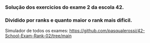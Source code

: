 ### Solução dos exercicios do exame 2 da escola 42. 

### Dividido por ranks e quanto maior o rank mais dificil.

Simulador de todos os exames:
https://github.com/pasqualerossi/42-School-Exam-Rank-02/tree/main
